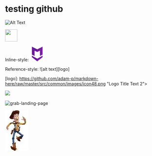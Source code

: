 # testing github 

![Alt Text](https://media.giphy.com/media/vFKqnCdLPNOKc/giphy.gif)

<img src="https://media.giphy.com/media/vFKqnCdLPNOKc/giphy.gif" width="40" height="40" />

Inline-style: 
![alt text](https://github.com/adam-p/markdown-here/raw/master/src/common/images/icon48.png "Logo Title Text 1")

Reference-style: 
![alt text][logo]

[logo]: https://github.com/adam-p/markdown-here/raw/master/src/common/images/icon48.png "Logo Title Text 2">


![](http://www.reactiongifs.us/wp-content/uploads/2013/10/nuh_uh_conan_obrien.gif)

![grab-landing-page](https://github.com/winnie1312/grab/blob/master/grab-landingpage-winnie.gif)

![alt text](img/buddy.png)
